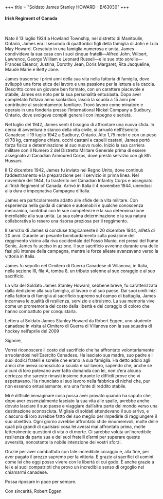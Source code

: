 +++
title = "Soldato James Stanley HOWARD - B/63030"
+++

#### Irish Regiment of Canada
<br>


Nato il 13 luglio 1924 a Howland Township, nel distretto di Manitoulin, Ontario, James era il secondo di quattordici figli della famiglia di John e Lula May Howard. Cresciuto in una famiglia numerosa e unita, James condivideva la sua casa con i suoi cinque fratelli—Alfred John, Wilbert, Lawrence, George William e Leonard Russell—e le sue otto sorelle—Frances Eleanor, Justina, Dorothy Jean, Doris Margaret, Rita Jacqueline, Maude Marie e Betty Jane.

James trascorse i primi anni della sua vita nella fattoria di famiglia, dove sviluppò una forte etica del lavoro e una passione per la lettura e la caccia. Descritto come un giovane ben formato, con un carattere piacevole e stabile, James era noto per la sua personalità entusiasta. Dopo aver completato l’ottavo anno scolastico, lasciò la scuola a 15 anni per contribuire al sostentamento familiare. Trovò lavoro come minatore e operaio in una fonderia presso l’International Nickel Company a Sudbury, Ontario, dove svolgeva compiti generali con impegno e serietà.

Nel luglio del 1942, James sentì il bisogno di affrontare una nuova sfida. In cerca di avventura e stanco della vita civile, si arruolò nell’Esercito Canadese il 19 luglio 1942 a Sudbury, Ontario. Alto 1,75 metri e con un peso di 78 kg, carnagione chiara, occhi castani e capelli castani, James portò forza fisica e determinazione al suo nuovo ruolo. Iniziò la sua carriera militare con il Numero 2 del Distretto Militare Generale prima di essere assegnato al Canadian Armoured Corps, dove prestò servizio con gli 8th Hussars.

Il 12 dicembre 1942, James fu inviato nel Regno Unito, dove continuò l’addestramento e la preparazione per il servizio in prima linea. Nel novembre del 1944, fu trasferito nel Canadian Infantry Corps e assegnato all’Irish Regiment of Canada. 
Arrivò in Italia il 4 novembre 1944, unendosi alla dura e impegnativa Campagna d’Italia.

James era particolarmente adatto alle sfide della vita militare. Con esperienza nella guida di camion e automobili e qualche conoscenza meccanica, contribuì con le sue competenze e la sua determinazione incrollabile alla sua unità. La sua calma determinazione e la sua natura collaborativa lo resero una risorsa preziosa per il reggimento.

Il servizio di James si concluse tragicamente il 20 dicembre 1944, all’età di 20 anni. Durante un pesante bombardamento sulla posizione del reggimento vicino alla riva occidentale del Fosso Munio, nei pressi del fiume Senio, James fu ucciso in azione. Il suo sacrificio avvenne durante una delle fasi più intense della campagna, mentre le forze alleate avanzavano verso la vittoria in Italia.

James fu sepolto nel Cimitero di Guerra Canadese di Villanova, in Italia, nella sezione III, fila A, tomba 8, un tributo solenne al suo coraggio e al suo sacrificio.

La vita del Soldato James Stanley Howard, sebbene breve, fu caratterizzata dalla dedizione alla sua famiglia, al lavoro e al suo paese. Dai suoi umili inizi nella fattoria di famiglia al sacrificio supremo sul campo di battaglia, James incarnava le qualità di resilienza, servizio e altruismo. 
La sua memoria vive come un promemoria del costo della libertà e del coraggio di coloro che hanno combattuto per conquistarla.


Lettera al Soldato James Stanley Howard da Robert Eggen, uno studente canadese in visita al Cimitero di Guerra di Villanova con la sua squadra di hockey nell’aprile del 2009

Signore,

Vorrei riconoscere il costo del sacrificio che ha affrontato volontariamente arruolandosi nell’Esercito Canadese. Ha lasciato sua madre, suo padre e i suoi dodici fratelli e sorelle che erano la sua famiglia. Ha detto addio agli amici che aveva conosciuto a scuola e sul lavoro, sapendo che, anche se alcuni di loro potevano aver fatto domanda con lei, non c’era alcuna certezza che sareste rimasti insieme durante le difficili prove che vi aspettavano. Ha rinunciato al suo lavoro nella fabbrica di nichel che, pur non essendo entusiasmante, era una fonte di reddito stabile.

Mi è difficile immaginare cosa possa aver provato quando ha saputo che, dopo aver essenzialmente lasciato la sua vita alle spalle, avrebbe anche dovuto lasciare il suo paese e viaggiare dall’altra parte del mondo verso una destinazione sconosciuta. Migliaia di soldati attendevano il suo arrivo, e ciascuno di loro avrebbe fatto del suo meglio per impedirle di raggiungere il suo obiettivo. Ogni giorno avrebbe affrontato sfide innumerevoli, molte delle quali più grandi di qualsiasi cosa lei avessi mai affrontato prima, molte letteralmente questioni di vita o di morte. Ci sarebbe voluta un’incredibile resilienza da parte sua e dei suoi fratelli d’armi per superare queste avversità, nonostante la nobile intenzione dei vostri sforzi.

Grazie per aver combattuto con tale incredibile coraggio e, alla fine, per aver pagato il prezzo supremo per la vittoria. È grazie ai sacrifici di uomini come lei che oggi posso vivere con le libertà di cui godo. È anche grazie a lei e ai suoi compatrioti che provo un incredibile senso di orgoglio nel chiamarmi canadese.

Possa riposare in pace per sempre.

Con sincerità,
Robert Eggen
